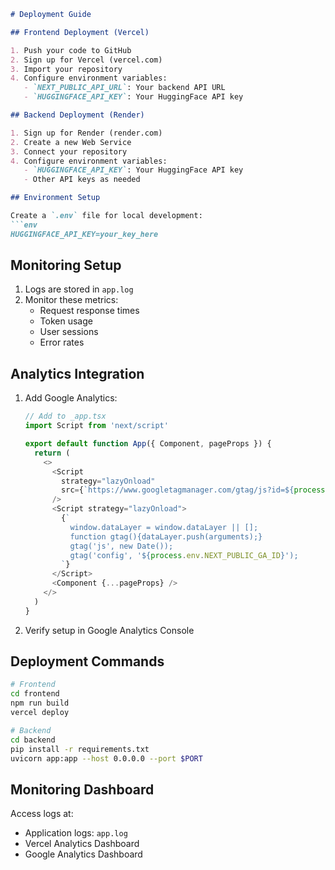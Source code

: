 ```markdown
# Deployment Guide

## Frontend Deployment (Vercel)

1. Push your code to GitHub
2. Sign up for Vercel (vercel.com)
3. Import your repository
4. Configure environment variables:
   - `NEXT_PUBLIC_API_URL`: Your backend API URL
   - `HUGGINGFACE_API_KEY`: Your HuggingFace API key

## Backend Deployment (Render)

1. Sign up for Render (render.com)
2. Create a new Web Service
3. Connect your repository
4. Configure environment variables:
   - `HUGGINGFACE_API_KEY`: Your HuggingFace API key
   - Other API keys as needed

## Environment Setup

Create a `.env` file for local development:
```env
HUGGINGFACE_API_KEY=your_key_here
```

## Monitoring Setup

1. Logs are stored in `app.log`
2. Monitor these metrics:
   - Request response times
   - Token usage
   - User sessions
   - Error rates

## Analytics Integration

1. Add Google Analytics:
   ```javascript
   // Add to _app.tsx
   import Script from 'next/script'
   
   export default function App({ Component, pageProps }) {
     return (
       <>
         <Script
           strategy="lazyOnload"
           src={`https://www.googletagmanager.com/gtag/js?id=${process.env.NEXT_PUBLIC_GA_ID}`}
         />
         <Script strategy="lazyOnload">
           {`
             window.dataLayer = window.dataLayer || [];
             function gtag(){dataLayer.push(arguments);}
             gtag('js', new Date());
             gtag('config', '${process.env.NEXT_PUBLIC_GA_ID}');
           `}
         </Script>
         <Component {...pageProps} />
       </>
     )
   }
   ```

2. Verify setup in Google Analytics Console

## Deployment Commands

```bash
# Frontend
cd frontend
npm run build
vercel deploy

# Backend
cd backend
pip install -r requirements.txt
uvicorn app:app --host 0.0.0.0 --port $PORT
```

## Monitoring Dashboard

Access logs at:
- Application logs: `app.log`
- Vercel Analytics Dashboard
- Google Analytics Dashboard
```
